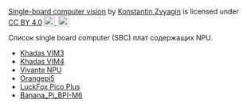 
<p xmlns:cc="http://creativecommons.org/ns#" xmlns:dct="http://purl.org/dc/terms/"><a property="dct:title" rel="cc:attributionURL" href="https://github.com/kzvyagin/SBCV"> Single-board computer vision</a> by <a rel="cc:attributionURL dct:creator" property="cc:attributionName" href="https://github.com/kzvyagin">Konstantin Zvyagin</a> is licensed under <a href="http://creativecommons.org/licenses/by/4.0/?ref=chooser-v1" target="_blank" rel="license noopener noreferrer" style="display:inline-block;">CC BY 4.0<img style="height:22px!important;margin-left:3px;vertical-align:text-bottom;" src="https://mirrors.creativecommons.org/presskit/icons/cc.svg?ref=chooser-v1"> <img style="height:22px!important;margin-left:3px;vertical-align:text-bottom;" src="https://mirrors.creativecommons.org/presskit/icons/by.svg?ref=chooser-v1"></a></p>

Список single board computer (SBC) плат содержащих NPU.

<ul>
<li><a href="https://www.khadas.com/vim4">Khadas VIM3</a></li>
<li><a href="https://www.khadas.com/vim3">Khadas VIM4</a></li>
<li><a href="https://www.cnx-software.com/2024/01/25/vivante-npu-amlogic-a311d-open-source-driver-mesa/">Vivante NPU</a></li>
<li><a href="http://www.orangepi.org/html/hardWare/computerAndMicrocontrollers/details/Orange-Pi-5.html">Orangepi5</a></li>
 <li><a href="https://www.luckfox.com/EN-Luckfox-Pico-Plus">LuckFox Pico Plus</a></li>
 <li><a href="https://wiki.banana-pi.org/Banana_Pi_BPI-M6">Banana_Pi_BPI-M6</a></li>



</ul>


